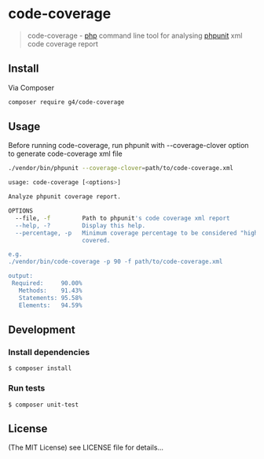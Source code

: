 code-coverage
======

> code-coverage - [php](http://php.net) command line tool for analysing [phpunit](https://phpunit.de) xml code coverage report

## Install
Via Composer

```sh
composer require g4/code-coverage
```

## Usage

Before running code-coverage, run phpunit with --coverage-clover option to generate code-coverage xml file

```sh
./vendor/bin/phpunit --coverage-clover=path/to/code-coverage.xml
```

```sh
usage: code-coverage [<options>]

Analyze phpunit coverage report.

OPTIONS
  --file, -f         Path to phpunit's code coverage xml report
  --help, -?         Display this help.
  --percentage, -p   Minimum coverage percentage to be considered "highly"
                     covered.

e.g.
./vendor/bin/code-coverage -p 90 -f path/to/code-coverage.xml

output:
 Required:     90.00%
   Methods:    91.43%
   Statements: 95.58%
   Elements:   94.59%
```

## Development

### Install dependencies

    $ composer install

### Run tests

    $ composer unit-test

## License

(The MIT License)
see LICENSE file for details...
